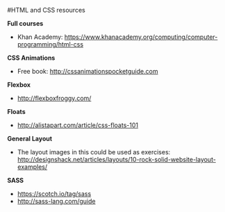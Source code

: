 #HTML and CSS resources



**Full courses**
* Khan Academy: https://www.khanacademy.org/computing/computer-programming/html-css


**CSS Animations**
* Free book: http://cssanimationspocketguide.com


**Flexbox**

* http://flexboxfroggy.com/


**Floats**

* http://alistapart.com/article/css-floats-101


**General Layout**

* The layout images in this could be used as exercises: http://designshack.net/articles/layouts/10-rock-solid-website-layout-examples/


**SASS**

* https://scotch.io/tag/sass
* http://sass-lang.com/guide
